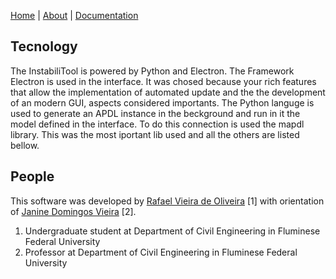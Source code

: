 [Home](./)  |  [About](./about.html)  |  [Documentation](./documentation.html)
## Tecnology

The InstabiliTool is powered by Python and Electron. The Framework Electron is used in the interface. It was chosed because your rich features that allow the implementation of automated update and the the development of an modern GUI, aspects considered importants. The Python languge is used to generate an APDL instance in the beckground and run in it the model defined in the interface. To do this connection is used the mapdl library. This was the most iportant lib used and all the others are listed bellow.

## People

This software was developed by [Rafael Vieira de Oliveira](http://lattes.cnpq.br/1851035547350298) [1] with orientation of [Janine Domingos Vieira](http://lattes.cnpq.br/0355710321530328) [2].
1. Undergraduate student at Department of Civil Engineering in Fluminese Federal University
2. Professor at Department of Civil Engineering in Fluminese Federal University





